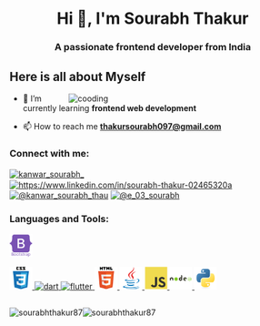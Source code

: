 <h1 align="center">Hi 👋, I'm Sourabh Thakur</h1>

<h3 align="center">A passionate frontend developer from India</h3>

<!--<p align="left"> <a href="https://github.com/ryo-ma/github-profile-trophy"><img src="https://github-profile-trophy.vercel.app/?username=sourabhthakur87" alt="sourabhthakur87" /></a> </p> -->
<h2 style="right">Here is all about Myself</h2>
<img align="right" alt="cooding" width="400"src="https://c.tenor.com/f-nICqWLnrQAAAAC/programmer-cycle.gif" >


- 🌱 I’m currently learning **frontend web development**

- 📫 How to reach me **thakursourabh097@gmail.com**

<h3 align="left">Connect with me:</h3>
<p align="left">
<a href="https://twitter.com/kanwar_sourabh_" target="blank"><img align="center" src="https://raw.githubusercontent.com/rahuldkjain/github-profile-readme-generator/master/src/images/icons/Social/twitter.svg" alt="kanwar_sourabh_" height="30" width="40" /></a>
<a href="https://linkedin.com/in/https://www.linkedin.com/in/sourabh-thakur-02465320a" target="blank"><img align="center" src="https://raw.githubusercontent.com/rahuldkjain/github-profile-readme-generator/master/src/images/icons/Social/linked-in-alt.svg" alt="https://www.linkedin.com/in/sourabh-thakur-02465320a" height="30" width="40" /></a>
<a href="https://instagram.com/@kanwar_sourabh_thau" target="blank"><img align="center" src="https://raw.githubusercontent.com/rahuldkjain/github-profile-readme-generator/master/src/images/icons/Social/instagram.svg" alt="@kanwar_sourabh_thau" height="30" width="40" /></a>
<a href="https://www.hackerrank.com/@e_03_sourabh" target="blank"><img align="center" src="https://raw.githubusercontent.com/rahuldkjain/github-profile-readme-generator/master/src/images/icons/Social/hackerrank.svg" alt="@e_03_sourabh" height="30" width="40" /></a>
</p>

<h3 align="left">Languages and Tools:</h3>
<p align="left"> <a href="https://getbootstrap.com" target="_blank" rel="noreferrer"> <img src="https://raw.githubusercontent.com/devicons/devicon/master/icons/bootstrap/bootstrap-plain-wordmark.svg" alt="bootstrap" width="40" height="40"/> </a> </p>
<p align="left" > <a href="https://www.w3schools.com/css/" target="_blank" rel="noreferrer"> <img src="https://raw.githubusercontent.com/devicons/devicon/master/icons/css3/css3-original-wordmark.svg" alt="css3" width="40" height="40"/> </a> <a href="https://dart.dev" target="_blank" rel="noreferrer"> <img src="https://www.vectorlogo.zone/logos/dartlang/dartlang-icon.svg" alt="dart" width="40" height="40"/> </a> <a href="https://flutter.dev" target="_blank" rel="noreferrer"> <img src="https://www.vectorlogo.zone/logos/flutterio/flutterio-icon.svg" alt="flutter" width="40" height="40"/> </a> <a href="https://www.w3.org/html/" target="_blank" rel="noreferrer"> <img src="https://raw.githubusercontent.com/devicons/devicon/master/icons/html5/html5-original-wordmark.svg" alt="html5" width="40" height="40"/> </a> <a href="https://www.java.com" target="_blank" rel="noreferrer"> <img src="https://raw.githubusercontent.com/devicons/devicon/master/icons/java/java-original.svg" alt="java" width="40" height="40"/> </a> <a href="https://developer.mozilla.org/en-US/docs/Web/JavaScript" target="_blank" rel="noreferrer"> <img src="https://raw.githubusercontent.com/devicons/devicon/master/icons/javascript/javascript-original.svg" alt="javascript" width="40" height="40"/> </a> <a href="https://nodejs.org" target="_blank" rel="noreferrer"> <img src="https://raw.githubusercontent.com/devicons/devicon/master/icons/nodejs/nodejs-original-wordmark.svg" alt="nodejs" width="40" height="40"/> </a> <a href="https://www.python.org" target="_blank" rel="noreferrer"> <img src="https://raw.githubusercontent.com/devicons/devicon/master/icons/python/python-original.svg" alt="python" width="40" height="40"/> </a> </p>

<div style="display: flex;">
<p><img align="center" src="https://github-readme-stats.vercel.app/api/top-langs?username=sourabhthakur87&show_icons=true&locale=en&layout=compact" alt="sourabhthakur87" /></p><p><img align="center" src="https://github-readme-streak-stats.herokuapp.com/?user=sourabhthakur87&" alt="sourabhthakur87" /></p>
</div>

